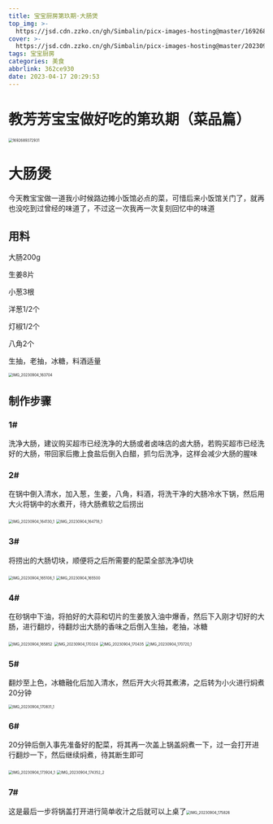 ```yaml
---
title: 宝宝厨房第玖期·大肠煲
top_img: >-
  https://jsd.cdn.zzko.cn/gh/Simbalin/picx-images-hosting@master/1692689372931.63rzr9kd8b00.jpg
cover: >-
  https://jsd.cdn.zzko.cn/gh/Simbalin/picx-images-hosting@master/20230904/IMG_20230904_175826.59exzw3uxj80.jpg
tags: 宝宝厨房
categories: 美食
abbrlink: 362ce930
date: 2023-04-17 20:29:53
---
```

<meta name="referrer" content="no-referrer"/>

# 教芳芳宝宝做好吃的第玖期（菜品篇）

<img src="https://jsd.cdn.zzko.cn/gh/Simbalin/picx-images-hosting@master/1692689372931.63rzr9kd8b00.jpg" alt="1692689372931" style="zoom:50%;" />

# 大肠煲
今天教宝宝做一道我小时候路边摊小饭馆必点的菜，可惜后来小饭馆关门了，就再也没吃到过曾经的味道了，不过这一次我再一次复刻回忆中的味道

## 用料

大肠200g

生姜8片

小葱3根

洋葱1/2个

灯椒1/2个

八角2个

生抽，老抽，冰糖，料酒适量

<img src="https://jsd.cdn.zzko.cn/gh/Simbalin/picx-images-hosting@master/20230904/IMG_20230904_163704.2ugh7uf49w00.jpg" alt="IMG_20230904_163704" style="zoom:50%;" />

## 制作步骤

### 1#

洗净大肠，建议购买超市已经洗净的大肠或者卤味店的卤大肠，若购买超市已经洗好的大肠，带回家后撒上食盐后倒入白醋，抓匀后洗净，这样会减少大肠的腥味

### 2#

在锅中倒入清水，加入葱，生姜，八角，料酒，将洗干净的大肠冷水下锅，然后用大火将锅中的水煮开，待大肠煮软之后捞出

<img src="https://jsd.cdn.zzko.cn/gh/Simbalin/picx-images-hosting@master/20230904/IMG_20230904_164130_1.2jh58b1ujyg0.jpg" alt="IMG_20230904_164130_1" style="zoom:50%;" />
<img src="https://jsd.cdn.zzko.cn/gh/Simbalin/picx-images-hosting@master/20230904/IMG_20230904_164718_1.40gl8mh8dhs0.jpg" alt="IMG_20230904_164718_1" style="zoom:50%;" />

### 3#

将捞出的大肠切块，顺便将之后所需要的配菜全部洗净切块

<img src="https://jsd.cdn.zzko.cn/gh/Simbalin/picx-images-hosting@master/20230904/IMG_20230904_165108_1.6y9yr4vuscc0.jpg" alt="IMG_20230904_165108_1" style="zoom:50%;" />
<img src="https://jsd.cdn.zzko.cn/gh/Simbalin/picx-images-hosting@master/20230904/IMG_20230904_165500.7dw3gwtio280.jpg" alt="IMG_20230904_165500" style="zoom:50%;" />

### 4#

在砂锅中下油，将拍好的大蒜和切片的生姜放入油中爆香，然后下入刚才切好的大肠，进行翻炒，待翻炒出大肠的香味之后倒入生抽，老抽，冰糖

<img src="https://jsd.cdn.zzko.cn/gh/Simbalin/picx-images-hosting@master/20230904/IMG_20230904_165852.3au9zuj83so0.jpg" alt="IMG_20230904_165852" style="zoom:50%;" />
<img src="https://jsd.cdn.zzko.cn/gh/Simbalin/picx-images-hosting@master/20230904/IMG_20230904_170324.z7chjurxqkw.jpg" alt="IMG_20230904_170324" style="zoom:50%;" />
<img src="https://jsd.cdn.zzko.cn/gh/Simbalin/picx-images-hosting@master/20230904/IMG_20230904_170435.27qmwl6px82s.jpg" alt="IMG_20230904_170435" style="zoom:50%;" />
<img src="https://jsd.cdn.zzko.cn/gh/Simbalin/picx-images-hosting@master/20230904/IMG_20230904_170720_1.2ap69wkdsuv4.jpg" alt="IMG_20230904_170720_1" style="zoom:50%;" />

### 5#

翻炒至上色，冰糖融化后加入清水，然后开大火将其煮沸，之后转为小火进行焖煮20分钟

<img src="https://jsd.cdn.zzko.cn/gh/Simbalin/picx-images-hosting@master/20230904/IMG_20230904_170831_1.5ooo2w171qo0.jpg" alt="IMG_20230904_170831_1" style="zoom:50%;" />

### 6#

20分钟后倒入事先准备好的配菜，将其再一次盖上锅盖焖煮一下，过一会打开进行翻炒一下，然后继续焖煮，待其断生即可

<img src="https://jsd.cdn.zzko.cn/gh/Simbalin/picx-images-hosting@master/20230904/IMG_20230904_173924_1.3lzpr5yxwe80.jpg" alt="IMG_20230904_173924_1" style="zoom:50%;" />
<img src="https://jsd.cdn.zzko.cn/gh/Simbalin/picx-images-hosting@master/20230904/IMG_20230904_174352_2.1ydlds9ubz7k.jpg" alt="IMG_20230904_174352_2" style="zoom:50%;" />

### 7#

这是最后一步将锅盖打开进行简单收汁之后就可以上桌了<img src="https://jsd.cdn.zzko.cn/gh/Simbalin/picx-images-hosting@master/20230904/IMG_20230904_175826.59exzw3uxj80.jpg" alt="IMG_20230904_175826" style="zoom:50%;" />